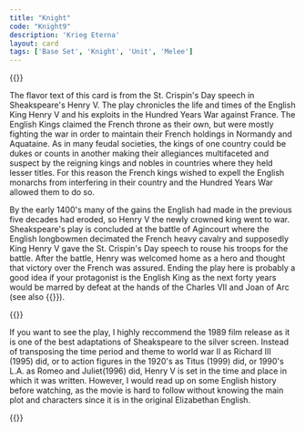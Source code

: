 ```yaml
---
title: "Knight"
code: "Knight9"
description: 'Krieg Eterna'
layout: card
tags: ['Base Set', 'Knight', 'Unit', 'Melee']
---
```

{{<card-detail-page title="Knight9" artwork="Portrait of a Man in Armor by Titan (1567)" >}}
<p>
The flavor text of this card is from the St. Crispin's Day speech in Sheakspeare's Henry V. The play chronicles the life and times of the English King Henry V and his exploits in the Hundred Years War against France. The English Kings claimed the French throne as their own, but were mostly fighting the war in order to maintain their French holdings in Normandy and Aquataine. As in many feudal societies, the kings of one country could be dukes or counts in another making their allegiances multifaceted and suspect by the reigning kings and nobles in countries where they held lesser titles. For this reason the French kings wished to expell the English monarchs from interfering in their country and the Hundred Years War allowed them to do so. 
</p>
<p>
By the early 1400's many of the gains the English had made in the previous five decades had eroded, so  Henry V the newly crowned king went to war. Sheakspeare's play is concluded at the battle of Agincourt where the English longbowmen decimated the French heavy cavalry and supposedly King Henry V gave the St. Crispin's Day speech to rouse his troops for the battle. After the battle, Henry was welcomed home as a hero and thought that victory over the French was assured. Ending the play here is probably a good idea if your protagonist is the English King as the next forty years would be marred by defeat at the hands of the Charles VII and Joan of Arc (see also {{<cardlink name="Pyre" code="pyre">}}).
</p>

{{<card-detail-image file="crispin.jpg">}}
<p>
If you want to see the play, I highly reccommend the 1989 film release as it is one of the best adaptations of Sheakspeare to the silver screen. Instead of transposing the time period and theme to world war II as Richard III (1995) did, or to action figures in the 1920's as Titus (1999) did, or 1990's L.A. as Romeo and Juliet(1996) did, Henry V is set in the time and place in which it was written. However, I would read up on some English history before watching, as the movie is hard to follow without knowing the main plot and characters since it is in the original Elizabethan English.
</p>
{{</card-detail-page>}}